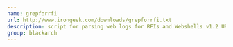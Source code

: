 ```yaml
---
name: grepforrfi
url: http://www.irongeek.com/downloads/grepforrfi.txt
description: script for parsing web logs for RFIs and Webshells v1.2 URL : http://www.irongeek.com/downloads/grepforrfi.txt Groups : blackarch blackarch-scanner
group: blackarch
---
```

